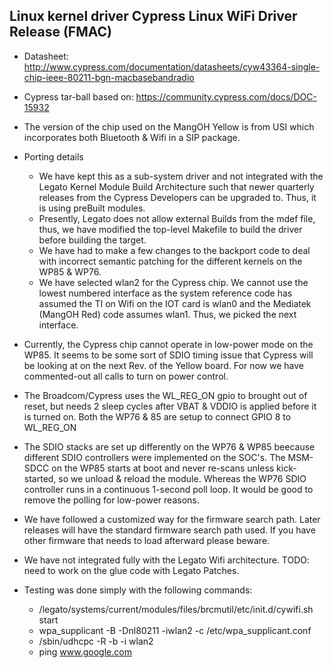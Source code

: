 ## Linux kernel driver Cypress Linux WiFi Driver Release (FMAC)

* Datasheet: http://www.cypress.com/documentation/datasheets/cyw43364-single-chip-ieee-80211-bgn-macbasebandradio

* Cypress tar-ball based on: https://community.cypress.com/docs/DOC-15932

* The version of the chip used on the MangOH Yellow is from USI which incorporates
	both Bluetooth & Wifi in a SIP package.

* Porting details
  * We have kept this as a sub-system driver and not integrated with the Legato Kernel
	Module Build Architecture such that newer quarterly releases from the
	Cypress Developers can be upgraded to. Thus, it is using preBuilt modules.
  * Presently, Legato does not allow external Builds from the mdef file, thus, we have
	modified the top-level Makefile to build the driver before building the target.
  * We have had to make a few changes to the backport code to deal with incorrect
	semantic patching for the different kernels on the WP85 & WP76.
  * We have selected wlan2 for the Cypress chip. We cannot use the lowest numbered interface
	as the system reference code has assumed the TI on Wifi on the IOT card is wlan0
	and the Mediatek (MangOH Red) code assumes wlan1. Thus, we picked the next interface.

* Currently, the Cypress chip cannot operate in low-power mode on the WP85. It seems
    to be some sort of SDIO timing issue that Cypress will be looking at on the
    next Rev. of the Yellow board. For now we have commented-out all calls to turn
    on power control.

* The Broadcom/Cypress uses the WL_REG_ON gpio to brought out of reset, but
    needs 2 sleep cycles after VBAT & VDDIO is applied before it is
    turned on. Both the WP76 & 85 are setup to connect GPIO 8 to WL_REG_ON

* The SDIO stacks are set up differently on the WP76 & WP85 beecause different SDIO
    controllers were implemented on the SOC's. The MSM-SDCC on the WP85 starts at boot
    and never re-scans unless kick-started, so we unload & reload the module. Whereas
    the WP76 SDIO controller runs in a continuous 1-second poll loop. It would be good
    to remove the polling for low-power reasons.

* We have followed a customized way for the firmware search path. Later releases will
    have the standard firmware search path used. If you have other firmware that needs
    to load afterward please beware.

* We have not integrated fully with the Legato Wifi architecture. TODO: need to work on
    the glue code with Legato Patches.

* Testing was done simply with the following commands:
  * /legato/systems/current/modules/files/brcmutil/etc/init.d/cywifi.sh start
  * wpa_supplicant -B -Dnl80211 -iwlan2 -c /etc/wpa_supplicant.conf
  * /sbin/udhcpc -R -b -i wlan2
  * ping www.google.com

